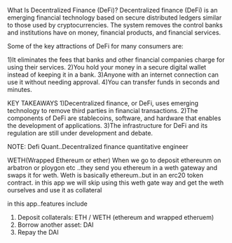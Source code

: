 What Is Decentralized Finance (DeFi)?
Decentralized finance (DeFi) is an emerging financial technology based on secure distributed ledgers similar to those used by cryptocurrencies. The system removes the control banks and institutions have on money, financial products, and financial services.

Some of the key attractions of DeFi for many consumers are:

1)It eliminates the fees that banks and other financial companies charge 
for using their services.
2)You hold your money in a secure digital wallet instead of keeping it 
in a bank.
3)Anyone with an internet connection can use it without needing approval.
4)You can transfer funds in seconds and minutes.

KEY TAKEAWAYS
1)Decentralized finance, or DeFi, uses emerging technology to remove 
third parties in financial transactions.
2)The components of DeFi are stablecoins, software, and hardware that 
enables the development of applications.
3)The infrastructure for DeFi and its regulation are still under 
development and debate.

NOTE: Defi Quant..Decentralized finance quantitative engineer

WETH(Wrapped Ethereum or ether)
When we go to deposit ethereunm on arbatron or ploygon etc ..they send you
ethereum in a weth gateway and swaps it for weth.
Weth is basically ethereum..but in an erc20 token contract.
in this app we will skip using this weth gate way and get the weth ourselves
and use it as collateral

in this app..features include
1. Deposit collaterals: ETH / WETH (ethereum and wrapped etheruem)
2. Borrow another asset: DAI
3. Repay the DAI


